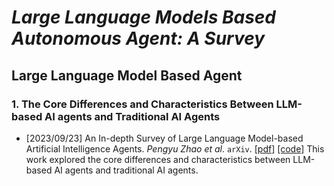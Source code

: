 # _Large Language Models Based Autonomous Agent: A Survey_

## **Large Language Model Based Agent**

### 1. The Core Differences and Characteristics Between LLM-based AI agents and Traditional AI Agents

- [2023/09/23] An In-depth Survey of Large Language Model-based Artificial Intelligence Agents. _Pengyu Zhao et al_. `arXiv`. [\[pdf\]](https://arxiv.org/pdf/2308.08239.pdf) [\[code\]](https://arxiv.org/pdf/2308.08239.pdf)
  This work explored the core differences and characteristics between LLM-based AI agents and traditional AI agents.
